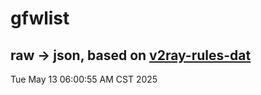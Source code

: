 # gfwlist
## raw -> json, based on [v2ray-rules-dat](https://github.com/Loyalsoldier/v2ray-rules-dat)
Tue May 13 06:00:55 AM CST 2025

